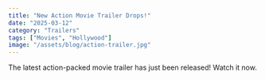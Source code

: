 ```yaml
---
title: "New Action Movie Trailer Drops!"
date: "2025-03-12"
category: "Trailers"
tags: ["Movies", "Hollywood"]
image: "/assets/blog/action-trailer.jpg"
---
```

The latest action-packed movie trailer has just been released! Watch it now.
